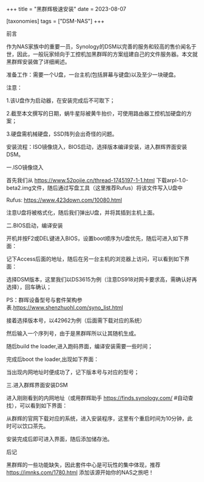 +++
title = "黑群辉极速安装"
date = 2023-08-07

[taxonomies]
tags = ["DSM-NAS"]
+++



前言

作为NAS家族中的重要一员，Synology的DSM以完善的服务和较高的售价闻名于世，因此，一般玩家倾向于工控机加黑群晖的方案组建自己的文件服务器。本文就黑群辉安装做了详细阐述。
<!-- more -->
准备工作：需要一个U盘，一台主机(包括屏幕与键盘)以及至少一块硬盘。

注意：

1.该U盘作为启动器，在安装完成后不可取下；

2.截至本文撰写的日期，蜗牛星际被黄牛抬价，可使用路由器工控机加硬盘的方案；

3.硬盘需机械硬盘，SSD阵列会出奇怪的问题。

安装流程：ISO镜像烧入，BIOS启动，选择版本编译安装，进入群辉界面安装DSM。

一.ISO镜像烧入

首先我们从 https://www.52pojie.cn/thread-1745197-1-1.html 下载arpl-1.0-beta2.img文件，随后通过写盘工具（这里推荐Rufus）将该文件写入U盘中

Rufus: https://www.423down.com/10080.html

注意U盘将被格式化，随后我们弹出U盘，并将其插到主机上面。

二.BIOS启动，编译安装

开机并按F2或DEL键进入BIOS，设置boot顺序为U盘优先，随后可进入如下界面：

记下Access后面的地址，随后在另一台主机的浏览器上访问，可以看到如下界面：

选择DSM版本，这里我们以DS3615为例（注意DS918对网卡要求高，需确认好再选择），回车确认；

PS：群晖设备型号与套件架构参表.https://www.shenzhuohl.com/syno_list.html

接着选择版本号，以42962为例（后面需下载对应的系统）

然后输入一个序列号，由于是黑群晖所以让其随机生成。

随后build the loader,进入跑码界面，编译安装需要一些时间；

完成后boot the loader,出现如下界面：

当出现内网地址时便成功了，记下版本号与对应的型号；

三.进入群辉界面安装DSM

进入刚刚看到的内网地址（或用群辉助手 https://finds.synology.com/ #自动查找），可以看到如下界面：

从群辉的官网下载对应的系统，进入安装程序，这里有个重启时间为10分钟，此时可以饮口茶先。

安装完成后即可进入界面，随后添加储存池。

后记

黑群辉的一些功能缺失，因此套件中心是可玩性的集中体现，推荐 https://imnks.com/1780.html 添加该源开始你的NAS之旅吧！